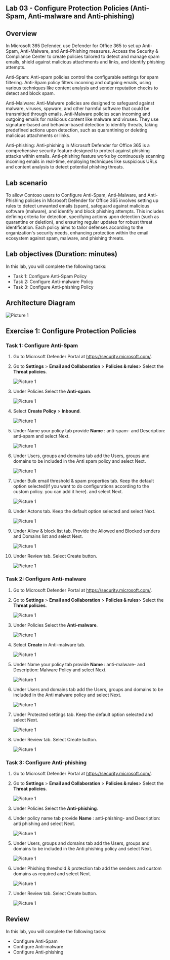 ## Lab 03 - Configure Protection Policies (Anti-Spam, Anti-malware and Anti-phishing) 

## Overview

In Microsoft 365 Defender, use Defender for Office 365 to set up Anti-Spam, Anti-Malware, and Anti-Phishing measures. Access the Security & Compliance Center to create policies tailored to detect and manage spam emails, shield against malicious attachments and links, and identify phishing attempts.

Anti-Spam: Anti-spam policies control the configurable settings for spam filtering. Anti-Spam policy filters incoming and outgoing emails, using various techniques like content analysis and sender reputation checks to detect and block spam.

Anti-Malware: Anti-Malware policies are designed to safeguard against malware, viruses, spyware, and other harmful software that could be transmitted through emails. Anti-Malware policies scan incoming and outgoing emails for malicious content like malware and viruses. They use signature-based and behavior-based detection to identify threats, taking predefined actions upon detection, such as quarantining or deleting malicious attachments or links.

Anti-phishing: Anti-phishing in Microsoft Defender for Office 365 is a comprehensive security feature designed to protect against phishing attacks within emails. Anti-phishing feature works by continuously scanning incoming emails in real-time, employing techniques like suspicious URLs and content analysis to detect potential phishing threats.

## Lab scenario

To allow Contoso users to Configure Anti-Spam, Anti-Malware, and Anti-Phishing policies in Microsoft Defender for Office 365 involves setting up rules to detect unwanted emails (spam), safeguard against malicious software (malware), and identify and block phishing attempts. This includes defining criteria for detection, specifying actions upon detection (such as quarantine or deletion), and ensuring regular updates for robust threat identification. Each policy aims to tailor defenses according to the organization's security needs, enhancing protection within the email ecosystem against spam, malware, and phishing threats.

## Lab objectives (Duration: minutes)

In this lab, you will complete the following tasks:
- Task 1: Configure Anti-Spam Policy
- Task 2: Configure Anti-malware Policy
- Task 3: Configure Anti-phishing Policy

## Architecture Diagram

   ![Picture 1](../Media/lab3-arch.png)

## Exercise 1: Configure Protection Policies

### Task 1: Configure Anti-Spam

1. Go to Microsoft Defender Portal at https://security.microsoft.com/.
2. Go to **Settings** > **Email and Collaboration** > **Policies & rules**> Select the **Threat policies**.
   
   ![Picture 1](../Media/1.png)

3. Under Policies Select the **Anti-spam**.

   ![Picture 1](../Media/2.png)
   
4. Select **Create Policy** > **Inbound**.

   ![Picture 1](../Media/4.png)

5. Under Name your policy tab provide **Name** : anti-spam-<inject key="DeploymentID" enableCopy="false" /></inject> and Description: anti-spam and select Next.

   ![Picture 1](../Media/5.png)

6. Under Users, groups and domains tab add the Users, groups and domains to be included in the Anti spam policy and select Next.

   ![Picture 1](../Media/6.png)

7. Under Bulk email threshold & spam properties tab. Keep the default option selected(If you want to do configurations according to the custom policy. you can add it here). and select Next.

   ![Picture 1](../Media/7-1.png)

8. Under Actons tab. Keep the default option selected and select Next.

   ![Picture 1](../Media/8-1.png)

9. Under Allow & block list tab. Provide the Allowed and Blocked senders and Domains list and select Next.

   ![Picture 1](../Media/9-2.png)

10. Under Review tab. Select Create button.

    ![Picture 1](../Media/10.png)

### Task 2: Configure Anti-malware

1. Go to Microsoft Defender Portal at https://security.microsoft.com/.
2. Go to **Settings** > **Email and Collaboration** > **Policies & rules**> Select the **Threat policies**.
   
   ![Picture 1](../Media/1.png)

3. Under Policies Select the **Anti-malware**.

   ![Picture 1](../Media/MALWARE3.png)

4. Select **Create** in Anti-malware tab.

   ![Picture 1](../Media/MALWARE4.png)

5. Under Name your policy tab provide **Name** : anti-malware-<inject key="DeploymentID" enableCopy="false" /></inject> and Description: Malware Policy and select Next.

   ![Picture 1](../Media/MALWARE5.png)

6. Under Users and domains tab add the Users, groups and domains to be included in the Anti malware policy and select Next.

   ![Picture 1](../Media/MALWARE6.png)

7. Under Protected settings tab. Keep the default option selected and select Next.

   ![Picture 1](../Media/MALWARE7.png)

8. Under Review tab. Select Create button.

   ![Picture 1](../Media/MALWARE8.png)

### Task 3: Configure Anti-phishing
   
1. Go to Microsoft Defender Portal at https://security.microsoft.com/.
2. Go to **Settings** > **Email and Collaboration** > **Policies & rules**> Select the **Threat policies**.
   
   ![Picture 1](../Media/1.png)

3. Under Policies Select the **Anti-phishing**.

4. Under policy name tab provide **Name** : anti-phishing-<inject key="DeploymentID" enableCopy="false" /></inject> and Description: anti phishing and select Next.

   ![Picture 1](../Media/PHISHING1.png)

5. Under Users, groups and domains tab add the Users, groups and domains to be included in the Anti phishing policy and select Next.

   ![Picture 1](../Media/PHISHING2.png)

6. Under Phishing threshold & protection tab add the senders and custom domains as required and select Next.

   ![Picture 1](../Media/PHISHING7.png)

7. Under Review tab. Select Create button.

   ![Picture 1](../Media/PHISHING9.png)

## Review
In this lab, you will complete the following tasks:
- Configure Anti-Spam
- Configure Anti-malware
- Configure Anti-phishing
